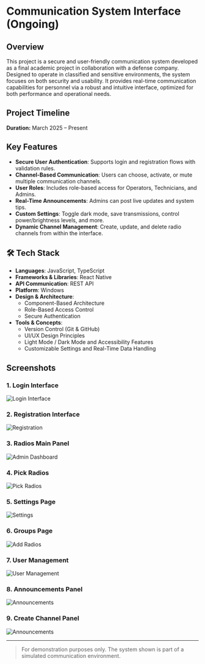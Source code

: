 # Communication System Interface (Ongoing)

## Overview
This project is a secure and user-friendly communication system developed as a final academic project in collaboration with a defense company. Designed to operate in classified and sensitive environments, the system focuses on both security and usability. It provides real-time communication capabilities for personnel via a robust and intuitive interface, optimized for both performance and operational needs.

## Project Timeline
**Duration:** March 2025 – Present

## Key Features
- **Secure User Authentication**: Supports login and registration flows with validation rules.
- **Channel-Based Communication**: Users can choose, activate, or mute multiple communication channels.
- **User Roles**: Includes role-based access for Operators, Technicians, and Admins.
- **Real-Time Announcements**: Admins can post live updates and system tips.
- **Custom Settings**: Toggle dark mode, save transmissions, control power/brightness levels, and more.
- **Dynamic Channel Management**: Create, update, and delete radio channels from within the interface.

## 🛠 Tech Stack

- **Languages**: JavaScript, TypeScript
- **Frameworks & Libraries**: React Native
- **API Communication**: REST API
- **Platform**: Windows
- **Design & Architecture**:
  - Component-Based Architecture
  - Role-Based Access Control
  - Secure Authentication
- **Tools & Concepts**:
  - Version Control (Git & GitHub)
  - UI/UX Design Principles
  - Light Mode / Dark Mode and Accessibility Features
  - Customizable Settings and Real-Time Data Handling

## Screenshots

### 1. Login Interface
![Login Interface](Screenshots/a1.png)

### 2. Registration Interface
![Registration](Screenshots/a2.png)

### 3. Radios Main Panel
![Admin Dashboard](Screenshots/a3.png)

### 4. Pick Radios
![Pick Radios](Screenshots/a4.png)

### 5. Settings Page
![Settings](Screenshots/a5.png)

### 6. Groups Page
![Add Radios](Screenshots/a6.png)

### 7. User Management
![User Management](Screenshots/a10.png)

### 8. Announcements Panel
![Announcements](Screenshots/a11.png)

### 9. Create Channel Panel
![Announcements](Screenshots/a8.png)

---

> For demonstration purposes only. The system shown is part of a simulated communication environment.
